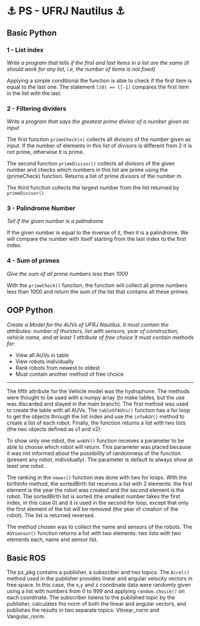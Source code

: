 # :anchor: PS - UFRJ Nautilus :anchor:

## Basic Python
### 1 - List index
*Write a program that tells if the first and last items in a list are the same (it should work for any list, i.e, the number of items is not fixed)*

Applying a simple conditional the function is able to check if the first item is equal to the last one. The statement `l[0] == l[-1]` compares the first item in the list with the last. 

### 2 - Filtering dividers
*Write a program that says the greatest prime divisor of a number given as input*

The first function `primeCheck(n)` collects all divisors of the number given as input. If the number of elements in this list of divisors is different from 2 it is not prime, otherwise it is prime.

The second function `primeDivisor()` collects all divisors of the given number and checks which numbers in this list are prime using the (primeCheck) function. Returns a list of prime divisors of the number m.

The third function collects the largest number from the list returned by `primeDivisor()`

### 3 - Palindrome Number
*Tell if the given number is a palindrome*

If the given number is equal to the inverse of it, then it is a palindrome. We will compare the number with itself starting from the last index to the first index.

### 4 - Sum of primes
*Give the sum of all prime numbers less than 1000*

With the `primeCheck()` function, the function will collect all prime numbers less than 1000 and return the sum of the list that contains all these primes.

## OOP Python
*Create a Model for the AUVs of UFRJ Nautilus. It must contain the attributes: number of thursters, list with sensors, year of construction, vehicle name, and at least 1 attribute of free choice It must contain methods for:*
- View all AUVs in table
- View robots individually
- Rank robots from newest to oldest
- Must contain another method of free choice
---
The fifth attribute for the Vehicle model was the hydrophone. The methods were thought to be used with a numpy array (to make tables, but the use was discarded and stayed in the main branch). The first method was used to create the table with all AUVs. The `tableOfAUVs()` function has a for loop to get the objects through the list index and use the `infoAUV()` method to create a list of each robot. Finally, the function returns a list with two lists (the two objects defined as v1 and v2).

To show only one robot, the `anAUV()` function receives a parameter to be able to choose which robot will return. This parameter was placed because it was not informed about the possibility of randomness of the function (present any robot, individually). The parameter is default to always show at least one robot.

The ranking in the `newer()` function was done with two for loops. With the birthInfo method, the sortedBirth list receives a list with 2 elements: the first element is the year the robot was created and the second element is the robot. The sortedBirth list is sorted (the smallest number takes the first index, in this case 0) and it is used in the second for loop, except that only the first element of the list will be removed (the year of creation of the robot). The list is returned reversed.

The method chosen was to collect the name and sensors of the robots. The `AUVsensor()` function returns a list with two elements: two lists with two elements each, name and sensor list.

## Basic ROS

The ps_pkg contains a publisher, a subscriber and two topics. The `Accel()` method used in the publisher provides linear and angular velocity vectors in free space. In this case, the x,y and z coordinate data were randomly given using a list with numbers from 0 to 999 and applying `random.choice()` on each coordinate. The subscriber listens to the published topic by the publisher, calculates the norm of both the linear and angular vectors, and publishes the results in two separate topics: Vlinear_norm and Vangular_norm.
